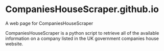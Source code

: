 # CompaniesHouseScraper.github.io
A web page for CompaniesHouseScraper

CompaniesHouseScraper is a python script to retrieve all of the available information on a company listed in the UK government companies house website.

